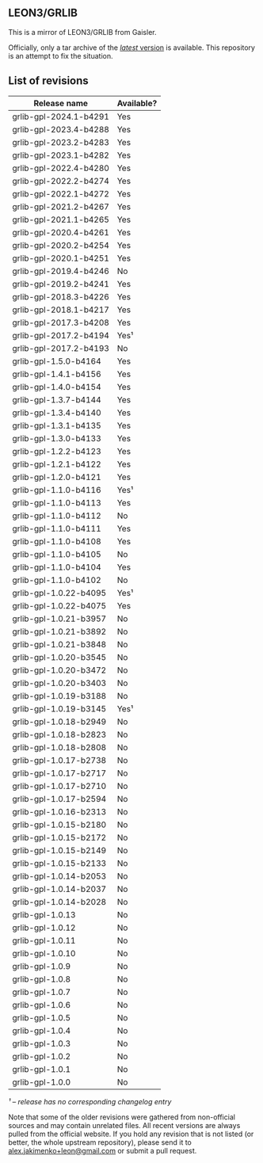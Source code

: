 ## LEON3/GRLIB

This is a mirror of LEON3/GRLIB from Gaisler.

Officially, only a tar archive of the
[*latest* version](http://www.gaisler.com/index.php/downloads/leongrlib)
is available. This repository is an attempt to fix the situation.


## List of revisions

|       Release name       | Available? |
|--------------------------|------------|
| grlib-gpl-2024.1-b4291   |    Yes     |
| grlib-gpl-2023.4-b4288   |    Yes     |
| grlib-gpl-2023.2-b4283   |    Yes     |
| grlib-gpl-2023.1-b4282   |    Yes     |
| grlib-gpl-2022.4-b4280   |    Yes     |
| grlib-gpl-2022.2-b4274   |    Yes     |
| grlib-gpl-2022.1-b4272   |    Yes     |
| grlib-gpl-2021.2-b4267   |    Yes     |
| grlib-gpl-2021.1-b4265   |    Yes     |
| grlib-gpl-2020.4-b4261   |    Yes     |
| grlib-gpl-2020.2-b4254   |    Yes     |
| grlib-gpl-2020.1-b4251   |    Yes     |
| grlib-gpl-2019.4-b4246   |    No      |
| grlib-gpl-2019.2-b4241   |    Yes     |
| grlib-gpl-2018.3-b4226   |    Yes     |
| grlib-gpl-2018.1-b4217   |    Yes     |
| grlib-gpl-2017.3-b4208   |    Yes     |
| grlib-gpl-2017.2-b4194   |    Yes¹    |
| grlib-gpl-2017.2-b4193   |    No      |
| grlib-gpl-1.5.0-b4164    |    Yes     |
| grlib-gpl-1.4.1-b4156    |    Yes     |
| grlib-gpl-1.4.0-b4154    |    Yes     |
| grlib-gpl-1.3.7-b4144    |    Yes     |
| grlib-gpl-1.3.4-b4140    |    Yes     |
| grlib-gpl-1.3.1-b4135    |    Yes     |
| grlib-gpl-1.3.0-b4133    |    Yes     |
| grlib-gpl-1.2.2-b4123    |    Yes     |
| grlib-gpl-1.2.1-b4122    |    Yes     |
| grlib-gpl-1.2.0-b4121    |    Yes     |
| grlib-gpl-1.1.0-b4116    |    Yes¹    |
| grlib-gpl-1.1.0-b4113    |    Yes     |
| grlib-gpl-1.1.0-b4112    |    No      |
| grlib-gpl-1.1.0-b4111    |    Yes     |
| grlib-gpl-1.1.0-b4108    |    Yes     |
| grlib-gpl-1.1.0-b4105    |    No      |
| grlib-gpl-1.1.0-b4104    |    Yes     |
| grlib-gpl-1.1.0-b4102    |    No      |
| grlib-gpl-1.0.22-b4095   |    Yes¹    |
| grlib-gpl-1.0.22-b4075   |    Yes     |
| grlib-gpl-1.0.21-b3957   |    No      |
| grlib-gpl-1.0.21-b3892   |    No      |
| grlib-gpl-1.0.21-b3848   |    No      |
| grlib-gpl-1.0.20-b3545   |    No      |
| grlib-gpl-1.0.20-b3472   |    No      |
| grlib-gpl-1.0.20-b3403   |    No      |
| grlib-gpl-1.0.19-b3188   |    No      |
| grlib-gpl-1.0.19-b3145   |    Yes¹    |
| grlib-gpl-1.0.18-b2949   |    No      |
| grlib-gpl-1.0.18-b2823   |    No      |
| grlib-gpl-1.0.18-b2808   |    No      |
| grlib-gpl-1.0.17-b2738   |    No      |
| grlib-gpl-1.0.17-b2717   |    No      |
| grlib-gpl-1.0.17-b2710   |    No      |
| grlib-gpl-1.0.17-b2594   |    No      |
| grlib-gpl-1.0.16-b2313   |    No      |
| grlib-gpl-1.0.15-b2180   |    No      |
| grlib-gpl-1.0.15-b2172   |    No      |
| grlib-gpl-1.0.15-b2149   |    No      |
| grlib-gpl-1.0.15-b2133   |    No      |
| grlib-gpl-1.0.14-b2053   |    No      |
| grlib-gpl-1.0.14-b2037   |    No      |
| grlib-gpl-1.0.14-b2028   |    No      |
| grlib-gpl-1.0.13         |    No      |
| grlib-gpl-1.0.12         |    No      |
| grlib-gpl-1.0.11         |    No      |
| grlib-gpl-1.0.10         |    No      |
| grlib-gpl-1.0.9          |    No      |
| grlib-gpl-1.0.8          |    No      |
| grlib-gpl-1.0.7          |    No      |
| grlib-gpl-1.0.6          |    No      |
| grlib-gpl-1.0.5          |    No      |
| grlib-gpl-1.0.4          |    No      |
| grlib-gpl-1.0.3          |    No      |
| grlib-gpl-1.0.2          |    No      |
| grlib-gpl-1.0.1          |    No      |
| grlib-gpl-1.0.0          |    No      |


*¹ – release has no corresponding changelog entry*

Note that some of the older revisions were gathered from non-official
sources and may contain unrelated files. All recent versions are
always pulled from the official website. If you hold any revision that
is not listed (or better, the whole upstream repository), please send
it to alex.jakimenko+leon@gmail.com or submit a pull request.
